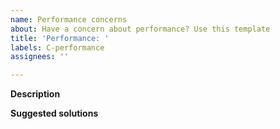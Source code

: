 ```yaml
---
name: Performance concerns
about: Have a concern about performance? Use this template
title: 'Performance: '
labels: C-performance
assignees: ''

---
```


**Description**
<!-- briefly describe your concern -->

**Suggested solutions**
<!-- if you have any idea for resolving the performance 
concern, share it here. Leave it blank if you aren't sure -->
